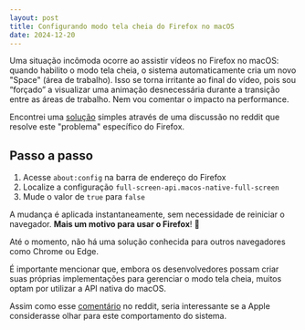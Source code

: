 ```yaml
---
layout: post
title: Configurando modo tela cheia do Firefox no macOS
date: 2024-12-20
---
```


Uma situação incômoda ocorre ao assistir vídeos no Firefox no macOS: quando habilito o modo tela cheia, o sistema automaticamente cria um novo "Space" (área de trabalho). Isso se torna irritante ao final do vídeo, pois sou “forçado” a visualizar uma animação desnecessária durante a transição entre as áreas de trabalho. Nem vou comentar o impacto na performance.

Encontrei uma [solução](https://www.reddit.com/r/osx/comments/ctqaa4/comment/lfucrni/) simples através de uma discussão no reddit que resolve este "problema" específico do Firefox.

## Passo a passo

1. Acesse `about:config` na barra de endereço do Firefox
2. Localize a configuração `full-screen-api.macos-native-full-screen`
3. Mude o valor de `true` para `false`

A mudança é aplicada instantaneamente, sem necessidade de reiniciar o navegador. **Mais um motivo para usar o Firefox**! 🦊

Até o momento, não há uma solução conhecida para outros navegadores como Chrome ou Edge.

É importante mencionar que, embora os desenvolvedores possam criar suas próprias implementações para gerenciar o modo tela cheia, muitos optam por utilizar a API nativa do macOS.

Assim como esse [comentário](https://www.reddit.com/r/osx/comments/ctqaa4/comment/kw4epf7) no reddit, seria interessante se a Apple considerasse olhar para este comportamento do sistema.
